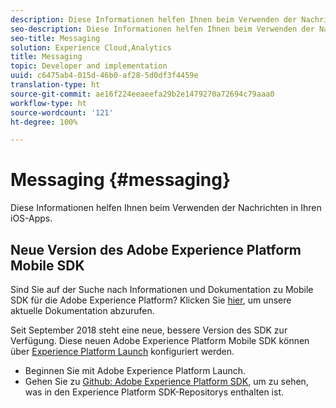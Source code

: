 ```yaml
---
description: Diese Informationen helfen Ihnen beim Verwenden der Nachrichten in Ihren iOS-Apps.
seo-description: Diese Informationen helfen Ihnen beim Verwenden der Nachrichten in Ihren iOS-Apps.
seo-title: Messaging
solution: Experience Cloud,Analytics
title: Messaging
topic: Developer and implementation
uuid: c6475ab4-015d-46b0-af28-5d0df3f4459e
translation-type: ht
source-git-commit: ae16f224eeaeefa29b2e1479270a72694c79aaa0
workflow-type: ht
source-wordcount: '121'
ht-degree: 100%

---
```



# Messaging {#messaging}

Diese Informationen helfen Ihnen beim Verwenden der Nachrichten in Ihren iOS-Apps.

## Neue Version des Adobe Experience Platform Mobile SDK

Sind Sie auf der Suche nach Informationen und Dokumentation zu Mobile SDK für die Adobe Experience Platform? Klicken Sie [hier](https://aep-sdks.gitbook.io/docs/), um unsere aktuelle Dokumentation abzurufen.

Seit September 2018 steht eine neue, bessere Version des SDK zur Verfügung. Diese neuen Adobe Experience Platform Mobile SDK können über [Experience Platform Launch](https://www.adobe.com/de/experience-platform/launch.html) konfiguriert werden.

* Beginnen Sie mit Adobe Experience Platform Launch.
* Gehen Sie zu [Github: Adobe Experience Platform SDK](https://github.com/Adobe-Marketing-Cloud/acp-sdks), um zu sehen, was in den Experience Platform SDK-Repositorys enthalten ist.

